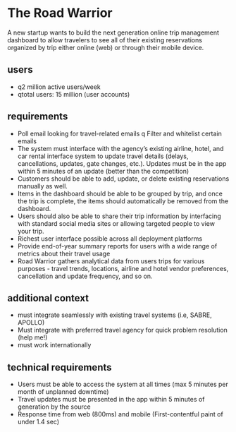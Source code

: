 # The Road Warrior

A new startup wants to build the next generation online trip management
dashboard to allow travelers to see all of their existing reservations organized by trip either online (web)
or through their mobile device.

## users
* q2 million active users/week
* qtotal users: 15 million (user accounts)

## requirements
* Poll email looking for travel-related emails q Filter and whitelist certain emails
* The system must interface with the agency’s
existing airline, hotel, and car rental interface system to update travel details (delays, cancellations, updates, gate changes, etc.). Updates must be in the app within 5 minutes of an update (better than the competition)
* Customers should be able to add, update, or delete existing reservations manually as well.
* Items in the dashboard should be able to be grouped by trip, and once the trip is complete, the items should automatically be removed from the dashboard.
* Users should also be able to share their trip information by interfacing with standard social media sites or allowing targeted people to view your trip.
* Richest user interface possible across all deployment platforms
* Provide end-of-year summary reports for users with a wide range of metrics about their travel usage
* Road Warrior gathers analytical data from users trips for various purposes - travel trends, locations, airline and hotel vendor preferences, cancellation and update frequency, and so on.

## additional context
* must integrate seamlessly with existing travel systems (i.e, SABRE, APOLLO)
* Must integrate with preferred travel agency for quick problem resolution (help me!)
* must work internationally

## technical requirements
* Users must be able to access the system at all times (max 5 minutes per month of unplanned downtime)
* Travel updates must be presented in the app within 5 minutes of generation by the source
* Response time from web (800ms) and mobile (First-contentful paint of under 1.4 sec)